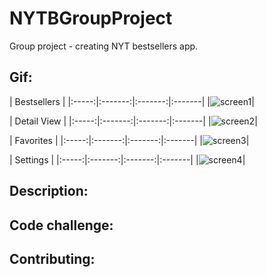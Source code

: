 # NYTBGroupProject
Group project - creating NYT bestsellers app. 

## Gif:
| Bestsellers |
|:-----:|:-------:|:-------:|:-------|
|![screen1](https://user-images.githubusercontent.com/55755297/74779709-027e5200-526c-11ea-8705-d260254b9932.gif)|

| Detail View |
|:-----:|:-------:|:-------:|:-------|
|![screen2](https://user-images.githubusercontent.com/55755297/74778868-73246f00-526a-11ea-8be3-f435a928b54c.gif)|

| Favorites |
|:-----:|:-------:|:-------:|:-------|
|![screen3](https://user-images.githubusercontent.com/55755297/74778964-9f3ff000-526a-11ea-92c7-befbc19e4a8e.gif)|

| Settings |
|:-----:|:-------:|:-------:|:-------|
|![screen4](https://user-images.githubusercontent.com/55755297/74779122-e5954f00-526a-11ea-8e53-f58ceb051b3e.gif)|

## Description:

## Code challenge:


## Contributing:



